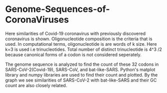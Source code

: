 # Genome-Sequences-of-CoronaViruses

Here similarities of Covid-19 coronavirus with previously discovered coronavirus is shown.
Oligonucleotide composition is the criteria that is used.
In computational terms, oligonucleotide is are words of k size. Here k=3 is used i.e trinucleotides.
Total number of distinct trinucleotide is 4^3 /2 because canonical forms of a codon is not considered seperately.

The genome sequence is analyzed to find the count of these 32 codons in SARS-CoV-2(Covid-19), SARS-CoV, and bat-like-SARS.
Python's matplot library and numpy libraries are used to find their count and plotted. 
By the graph we see similarities of SARS-CoV-2 with bat-like-SARS and their GC count are also closely related.
